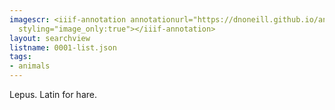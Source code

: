 ```yaml
---
imagescr: <iiif-annotation annotationurl="https://dnoneill.github.io/annotate/annotations/0001-011.json"
  styling="image_only:true"></iiif-annotation>
layout: searchview
listname: 0001-list.json
tags:
- animals
---
```

Lepus. Latin for hare.